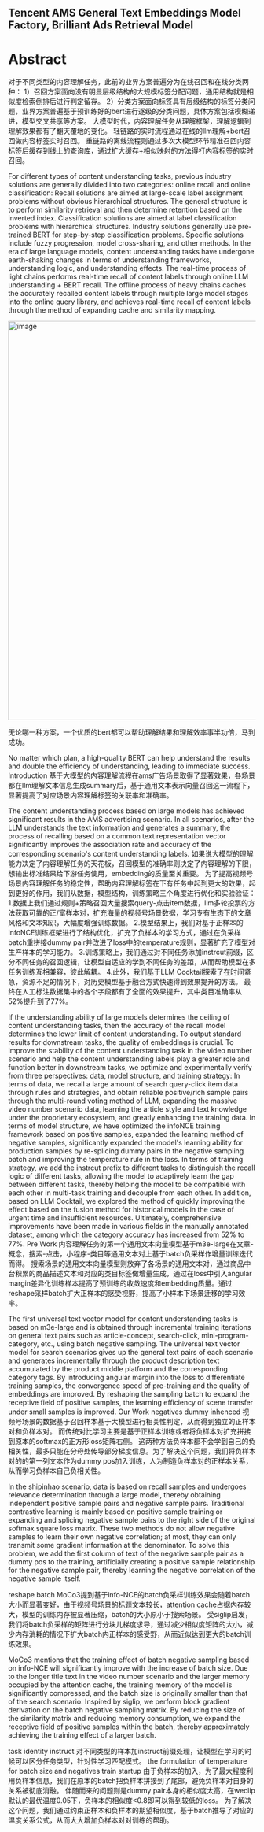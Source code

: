 ## Tencent AMS General Text Embeddings Model Factory, Brilliant Ads Retrieval Model
# Abstract
对于不同类型的内容理解任务，此前的业界方案普遍分为在线召回和在线分类两种：
1）召回方案面向没有明显层级结构的大规模标签分配问题，通用结构就是相似度检索倒排后进行判定留存。
2）分类方案面向标签具有层级结构的标签分类问题，业界方案普遍基于预训练好的bert进行逐级的分类问题，具体方案包括模糊递进，模型交叉共享等方案。
大模型时代，内容理解任务从理解框架，理解逻辑到理解效果都有了翻天覆地的变化。
轻链路的实时流程通过在线的llm理解+bert召回做内容标签实时召回。
重链路的离线流程则通过多次大模型环节精准召回内容标签后缓存到线上的查询库，通过扩大缓存+相似映射的方法得打内容标签的实时召回。

For different types of content understanding tasks, previous industry solutions are generally divided into two categories: online recall and online classification:
Recall solutions are aimed at large-scale label assignment problems without obvious hierarchical structures. The general structure is to perform similarity retrieval and then determine retention based on the inverted index.
Classification solutions are aimed at label classification problems with hierarchical structures. Industry solutions generally use pre-trained BERT for step-by-step classification problems. Specific solutions include fuzzy progression, model cross-sharing, and other methods.
In the era of large language models, content understanding tasks have undergone earth-shaking changes in terms of understanding frameworks, understanding logic, and understanding effects.
The real-time process of light chains performs real-time recall of content labels through online LLM understanding + BERT recall.
The offline process of heavy chains caches the accurately recalled content labels through multiple large model stages into the online query library, and achieves real-time recall of content labels through the method of expanding cache and similarity mapping.


<img width="811" alt="image" src="https://github.com/user-attachments/assets/af87bb47-1462-4c14-bb86-962483a29d1a">

无论哪一种方案，一个优质的bert都可以帮助理解结果和理解效率事半功倍，马到成功。

No matter which plan, a high-quality BERT can help understand the results and double the efficiency of understanding, leading to immediate success.
Introduction
基于大模型的内容理解流程在ams广告场景取得了显著效果，各场景都在llm理解文本信息生成summary后，基于通用文本表示向量召回这一流程下，显著提高了对应场景内容理解标签的关联率和准确率。

The content understanding process based on large models has achieved significant results in the AMS advertising scenario. In all scenarios, after the LLM understands the text information and generates a summary, the process of recalling based on a common text representation vector significantly improves the association rate and accuracy of the corresponding scenario's content understanding labels.
如果说大模型的理解能力决定了内容理解任务的天花板，召回模型的准确率则决定了内容理解的下限，想输出标准结果给下游任务使用，embedding的质量至关重要。
为了提高视频号场景内容理解任务的稳定性，帮助内容理解标签在下有任务中起到更大的效果，起到更好的作用，我们从数据，模型结构，训练策略三个角度进行优化和实验验证：
1.数据上我们通过规则+策略召回大量搜索query-点击item数据，llm多轮投票的方法获取可靠的正/富样本对，扩充海量的视频号场景数据，学习专有生态下的文章风格和文本知识，大幅度增强训练数据。
2.模型结果上，我们对基于正样本的infoNCE训练框架进行了结构优化，扩充了负样本的学习方式，通过在负采样batch重拼接dummy pair并改进了loss中的temperature规则，显著扩充了模型对生产样本的学习能力。
3.训练策略上，我们通过对不同任务添加instrcut前缀，区分不同任务的召回逻辑，让模型自适应的学到不同任务的差距，从而帮助模型在多任务训练互相兼容，彼此解耦。
4.此外，我们基于LLM Cocktail探索了在时间紧急，资源不足的情况下，对历史模型基于融合方式快速得到效果提升的方法。
最终在人工标注数据集中的各个字段都有了全面的效果提升，其中类目准确率从52%提升到了77%。

If the understanding ability of large models determines the ceiling of content understanding tasks, then the accuracy of the recall model determines the lower limit of content understanding. To output standard results for downstream tasks, the quality of embeddings is crucial.
To improve the stability of the content understanding task in the video number scenario and help the content understanding labels play a greater role and function better in downstream tasks, we optimize and experimentally verify from three perspectives: data, model structure, and training strategy:
In terms of data, we recall a large amount of search query-click item data through rules and strategies, and obtain reliable positive/rich sample pairs through the multi-round voting method of LLM, expanding the massive video number scenario data, learning the article style and text knowledge under the proprietary ecosystem, and greatly enhancing the training data.
In terms of model structure, we have optimized the infoNCE training framework based on positive samples, expanded the learning method of negative samples, significantly expanded the model's learning ability for production samples by re-splicing dummy pairs in the negative sampling batch and improving the temperature rule in the loss.
In terms of training strategy, we add the instrcut prefix to different tasks to distinguish the recall logic of different tasks, allowing the model to adaptively learn the gap between different tasks, thereby helping the model to be compatible with each other in multi-task training and decouple from each other.
In addition, based on LLM Cocktail, we explored the method of quickly improving the effect based on the fusion method for historical models in the case of urgent time and insufficient resources.
Ultimately, comprehensive improvements have been made in various fields in the manually annotated dataset, among which the category accuracy has increased from 52% to 77%.
Pre Work
内容理解任务的第一个通用文本向量模型基于m3e-large在文章-概念，搜索-点击，小程序-类目等通用文本对上基于batch负采样作增量训练迭代而得。
搜索场景的通用文本向量模型则放弃了各场景的通用文本对，通过商品中台积累的商品描述文本和对应的类目标签做增量生成，通过在loss中引入angular margin差异化训练样本提高了预训练的收敛速度和embedding质量。通过reshape采样batch扩大正样本的感受视野，提高了小样本下场景迁移的学习效率。

The first universal text vector model for content understanding tasks is based on m3e-large and is obtained through incremental training iterations on general text pairs such as article-concept, search-click, mini-program-category, etc., using batch negative sampling.
The universal text vector model for search scenarios gives up the general text pairs of each scenario and generates incrementally through the product description text accumulated by the product middle platform and the corresponding category tags. By introducing angular margin into the loss to differentiate training samples, the convergence speed of pre-training and the quality of embeddings are improved. By reshaping the sampling batch to expand the receptive field of positive samples, the learning efficiency of scene transfer under small samples is improved.
Our Work
negatives dummy inhenced
视频号场景的数据基于召回样本基于大模型进行相关性判定，从而得到独立的正样本对和负样本对。
而传统对比学习主要是基于正样本训练或者将负样本对扩充拼接到原本的softmax的正方形loss矩阵右侧。
这两种方法负样本都不会学到自己的负相关性，最多只能在分母处传导部分梯度信息。为了解决这个问题，我们将负样本对的的第一列文本作为dummy pos加入训练，人为制造负样本对的正样本关系，从而学习负样本自己负相关性。

In the shipinhao scenario, data is based on recall samples and undergoes relevance determination through a large model, thereby obtaining independent positive sample pairs and negative sample pairs.
Traditional contrastive learning is mainly based on positive sample training or expanding and splicing negative sample pairs to the right side of the original softmax square loss matrix.
These two methods do not allow negative samples to learn their own negative correlation; at most, they can only transmit some gradient information at the denominator. To solve this problem, we add the first column of text of the negative sample pair as a dummy pos to the training, artificially creating a positive sample relationship for the negative sample pair, thereby learning the negative correlation of the negative sample itself.

reshape batch
MoCo3提到基于info-NCE的batch负采样训练效果会随着batch大小而显著变好，由于视频号场景的标题文本较长，attention cache占据内存较大，模型的训练内存被显著压缩，batch的大小原小于搜索场景。
受siglip启发，我们将batch负采样的矩阵进行分块儿梯度求导，通过减少相似度矩阵的大小，减少内存消耗的情况下扩大batch内正样本的感受野，从而近似达到更大的batch训练效果。

MoCo3 mentions that the training effect of batch negative sampling based on info-NCE will significantly improve with the increase of batch size. Due to the longer title text in the video number scenario and the larger memory occupied by the attention cache, the training memory of the model is significantly compressed, and the batch size is originally smaller than that of the search scenario.
Inspired by siglip, we perform block gradient derivation on the batch negative sampling matrix. By reducing the size of the similarity matrix and reducing memory consumption, we expand the receptive field of positive samples within the batch, thereby approximately achieving the training effect of a larger batch.

task identity instruct
对不同类型的样本加instruct前缀处理，让模型在学习的时候可以区分任务类型，针对性学习匹配模式。
the formulation of temperature for batch size and negatives train startup
由于负样本的加入，为了最大程度利用负样本信息，我们在原本的batch把负样本拼接到了尾部，避免负样本对自身的关系被彻底消融。
伴随而来的问题则是dummy pair本身的相似度太高，在weclip默认的最优温度0.05下，负样本的相似度<0.8即可以得到较低的loss。
为了解决这个问题，我们通过约束正样本和负样本的期望相似度，基于batch推导了对应的温度关系公式，从而大大增加负样本对对训练的帮助。
